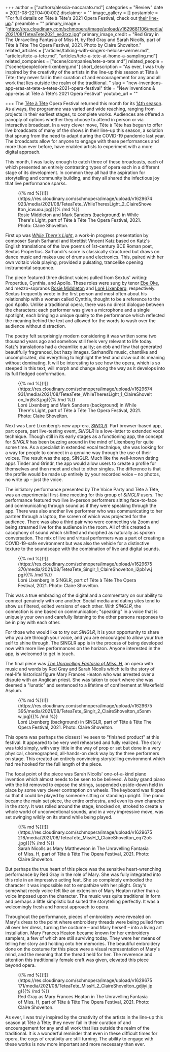 +++
author = ["authors/alessia-naccarato.md"]
categories = "Review"
date = 2021-08-22T04:00:00Z
disclaimer = ""
image_gallery = []
postamble = "For full details on Tête à Tête's 2021 Opera Festival, check out [their line-up](https://www.tete-a-tete.org.uk/festival/tete-a-tete-the-opera-festival-2021/)."
preamble = ""
primary_image = "https://res.cloudinary.com/schmopera/image/upload/v1629681106/media/2021/08/TeteaTete2021_ee3rxz.jpg"
primary_image_credit = "Red Gray in The Unravelling Fantasia of Miss H, by Red Gray and Sarah Nicolls, part of Tête à Tête The Opera Festival, 2021. Photo by Claire Shovelton."
related_articles = ["articles/talking-with-singers-heloise-werner.md", "articles/tete-a-tete.md", "articles/tete-a-tete-at-home-a-sampling.md"]
related_companies = ["scene/companies/tete-a-tete.md"]
related_people = ["scene/people/lore-lixenberg.md"]
short_description = "As ever, I was truly inspired by the creativity of the artists in the line-up this season at Tête à Tête; they never fail in their curation of and encouragement for any and all work that lies outside the realm of the traditional. "
slug = "new-inventions-app-eras-at-tete-a-tetes-2021-opera-festival"
title = "New inventions & app-eras at Tête à Tête's 2021 Opera Festival"
youtube_url = ""

+++
The [Tête à Tête](/scene/companies/tete-a-tete/) Opera Festival returned this month for its [14th season](https://www.tete-a-tete.org.uk/festival/tete-a-tete-the-opera-festival-2021/). As always, the programme was varied and wide reaching, ranging from projects in their earliest stages, to complete works. Audiences are offered a panoply of options whether they choose to attend in person or via interactive broadcast. In a very clever move, Tête à Tête has begun to offer live broadcasts of many of the shows in their line-up this season, a solution that sprung from the need to adapt during the COVID-19 pandemic last year. The broadcasts allow for anyone to engage with these performances and more than ever before, have enabled artists to experiment with a more digital approach.

This month, I was lucky enough to catch three of these broadcasts, each of which presented an entirely contrasting types of opera each in a different stage of its development. In common they all had the aspiration for storytelling and community building, and they all shared the infectious joy that live performance sparks.

<figure data-type="image">{{% md %}}![](https://res.cloudinary.com/schmopera/image/upload/v1629674923/media/2021/08/TeteaTete_WhileTheresLight_2_ClaireShovelton_icwuou.jpg){{% /md %}}

<figcaption>Rosie Middleton and Mark Sanders (background) in While There's Light, part of Tête à Tête The Opera Festival, 2021. Photo: Claire Shovelton.</figcaption>

</figure>

First up was [_While There's Light_](https://www.tete-a-tete.org.uk/event/while-theres-light-ib/), a work-in progress presentation by composer Sarah Sarhandi and librettist Vincent Katz based on Katz's English translations of the love poems of 1st-century BCE Roman poet, Sextus Propertius. Sarhandi's score is classically structured but draws on dance music and makes use of drums and electronics. This, paired with her own voltaic viola playing, provided a pulsating, trancelike opening instrumental sequence.

The piece featured three distinct voices pulled from Sextus' writing: Propertius, Cynthia, and Apollo. These roles were sung by tenor [Ebe Oke](/scene/people/ebe-oke/), and mezzo-sopranos [Rosie Middleton](/scene/people/rosie-middleton/) and [Loré Lixenberg](/scene/people/lore-lixenberg/), respectively. Sextus frequently wrote in the first person and most often about his relationship with a woman called Cynthia, thought to be a reference to the god Apollo. Unlike a traditional opera, there was no direct dialogue between the characters: each performer was given a microphone and a single spotlight, each bringing a unique quality to the performance which reflected the meaning behind the text and allowed for the words to wash over the audience without distraction.

The poetry felt surprisingly modern considering it was written some two thousand years ago and somehow still feels very relevant to life today. Katz's translations had a dreamlike quality; an ebb and flow that generated beautifully fragranced, but hazy images. Sarhandi’s music, chantlike and uncomplicated, did everything to highlight the text and draw out its meaning without dominating. It will be interesting to see how the opera, which is so steeped in this text, will morph and change along the way as it develops into its full fledged conformation.

<figure data-type="image">{{% md %}}![](https://res.cloudinary.com/schmopera/image/upload/v1629674931/media/2021/08/TeteaTete_WhileTheresLight_1_ClaireShovelton_hrj8c3.jpg){{% /md %}}

<figcaption>Loré Lixenberg and Mark Sanders (background) in While There's Light, part of Tête à Tête The Opera Festival, 2021. Photo: Claire Shovelton.</figcaption>

</figure>

Next was Loré Lixenberg’s new app-era, [_SINGLR_](https://cockpitdirect.gn.apc.org/show/singlr). Part browser-based app, part opera, part live-testing event, _SINGLR_ is a love-letter to extended vocal technique. Though still in its early stages as a functioning app, the concept for _SINGLR_ has been buzzing around in the mind of Lixenberg for quite some time. As a specialist in extended vocal technique, she was looking for a way for people to connect in a genuine way through the use of their voices. The result was the app, SINGLR. Much like the well-known dating apps Tinder and Grindr, the app would allow users to create a profile for themselves and then meet and chat to other singles. The difference is that the profile would be made up entirely by your recorded voice – no photos, no write up – just the voice.

The initiatory performance presented by The Voice Party and Tête à Tête, was an experimental first-time meeting for this group of _SINGLR_ users. The performance featured two live in-person performers sitting face-to-face and communicating through sound as if they were speaking through the app. There was also another live performer who was communicating to her partner through a laptop, the screen of which was projected for the audience. There was also a third pair who were connecting via Zoom and being streamed live for the audience in the room. All of this created a cacophony of sound which shifted and morphed as naturally as spoken conversation. The mix of live and virtual performers was a part of creating a COVID-19-safe environment but was also the vehicle for a distinctive texture to the soundscape with the combination of live and digital sounds.

<figure data-type="image">{{% md %}}![](https://res.cloudinary.com/schmopera/image/upload/v1629675370/media/2021/08/TeteaTete_Singlr_1_ClaireShovelton_i2pb1w.jpg){{% /md %}}

<figcaption>Loré Lixenberg in SINGLR, part of Tête à Tête The Opera Festival, 2021. Photo: Claire Shovelton.</figcaption>

</figure>

This was a true embracing of the digital and a commentary on our ability to connect genuinely with one another. Social media and dating sites tend to show us filtered, edited versions of each other. With _SINGLR_, the connection is one based on communication; "speaking" in a voice that is uniquely your own and carefully listening to the other persons responses to be in play with each other.

For those who would like to try out _SINGLR_, it is your opportunity to share who you are through your voice, and you are encouraged to allow your true self to shine through. The SINGLR app is in the process of being developed now with more live performances on the horizon. Anyone interested in the app, is welcomed to get in touch.

The final piece was [_The Unravelling Fantasia of Miss. H_](https://www.tete-a-tete.org.uk/event/the-unravelling-fantasia-of-miss-h-live/), an opera with music and words by Red Gray and Sarah Nicolls which tells the story of real-life historical figure Mary Frances Heaton who was arrested over a dispute with an Anglican priest. She was taken to court where she was deemed a "lunatic" and sentenced to a lifetime of confinement at Wakefield Asylum.

<figure data-type="image">{{% md %}}![](https://res.cloudinary.com/schmopera/image/upload/v1629675395/media/2021/08/TeteaTete_Singlr_2_ClaireShovelton_s5snmw.jpg){{% /md %}}

<figcaption>Loré Lixenberg (background) in SINGLR, part of Tête à Tête The Opera Festival, 2021. Photo: Claire Shovelton.</figcaption>

</figure>

This opera was perhaps the closest I've seen to "finished product" at this festival. It appeared to be very well rehearsed and fully realized. The story was told simply, with very little in the way of prop or set but done in a very physical, choreographed, all-hands-on deck way by the three performers on stage. This created an entirely convincing storytelling environment which had me hooked for the full length of the piece.

The focal point of the piece was Sarah Nicolls' one-of-a-kind piano invention which almost needs to be seen to be believed. A baby grand piano with the lid removed to expose the strings, suspended upside-down held in place by some very clever contraption on wheels. The keyboard was flipped so that it could be played by someone sitting or standing upright. The piano became the main set piece, the entire orchestra, and even its own character in the story. It was rolled around the stage, knocked on, stroked to create a whole world of unconventional sounds, and in a very impressive move, was set swinging wildly on its stand while being played.

<figure data-type="image">{{% md %}}![](https://res.cloudinary.com/schmopera/image/upload/v1629675218/media/2021/08/TeteaTete_MissH_1_ClaireShovelton_eq72o5.jpg){{% /md %}}

<figcaption>Sarah Nicolls as Mary Matthewson in The Unravelling Fantasia of Miss. H, part of Tête à Tête The Opera Festival, 2021. Photo: Claire Shovelton.</figcaption>

</figure>

But perhaps the true heart of this piece was the sensitive heart-wrenching performance by Red Gray in the role of Mary. She was fully integrated into this role in an impressive acting feat. She so completely embodied the character it was impossible not to empathize with her plight. Gray's somewhat reedy voice felt like an extension of Mary Heaton rather than a voice imposed upon the character. The music was quite traditional in form and perhaps a little simplistic but suited the storytelling perfectly. It was a welcomingly fresh and honest approach to opera.

Throughout the performance, pieces of embroidery were revealed on Mary's dress to the point where embroidery threads were being pulled from all over her dress, turning the costume – and Mary herself – into a living art installation. Mary Frances Heaton became known for her embroidery samplers, a few of which are still surviving today. They were her means of telling her story and holding onto her memories. The beautiful embroidery done on the costume for this piece were a visual representation of Mary's mind, and the meaning that the thread held for her. The reverence and attention this traditionally female craft was given, elevated this piece beyond opera.

<figure data-type="image">{{% md %}}![](https://res.cloudinary.com/schmopera/image/upload/v1629675171/media/2021/08/TeteaTete_MissH_2_ClaireShovelton_gdjiyi.jpg){{% /md %}}

<figcaption>Red Gray as Mary Frances Heaton in The Unravelling Fantasia of Miss. H, part of Tête à Tête The Opera Festival, 2021. Photo: Claire Shovelton.</figcaption>

</figure>

As ever, I was truly inspired by the creativity of the artists in the line-up this season at Tête à Tête; they never fail in their curation of and encouragement for any and all work that lies outside the realm of the traditional. It is a wonderful reminder that even in these difficult times for opera, the cogs of creativity are still turning. The ability to engage with these works is now more important and more necessary than ever.